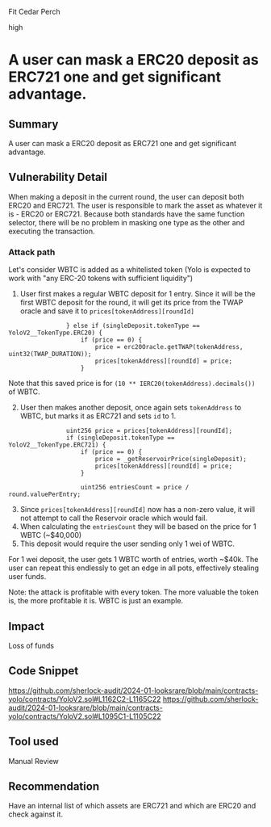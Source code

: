 Fit Cedar Perch

high

# A user can mask a ERC20 deposit as ERC721 one and get significant advantage.

## Summary
A user can mask a ERC20 deposit as ERC721 one and get significant advantage.

## Vulnerability Detail
When making a deposit in the current round, the user can deposit both ERC20 and ERC721. The user is responsible to mark the asset as whatever it is - ERC20 or ERC721.
Because both standards have the same function selector, there will be no problem in masking one type as the other and executing the transaction. 

### Attack path
Let's consider WBTC is added as a whitelisted token (Yolo is expected to work with "any ERC-20 tokens with sufficient liquidity")
1. User first makes a regular WBTC deposit for 1 entry. Since it will be the first WBTC deposit for the round, it will get its price from the TWAP oracle and save it to `prices[tokenAddress][roundId]`
```solidity
                } else if (singleDeposit.tokenType == YoloV2__TokenType.ERC20) {
                    if (price == 0) {
                        price = erc20Oracle.getTWAP(tokenAddress, uint32(TWAP_DURATION));
                        prices[tokenAddress][roundId] = price;
                    }
```
Note that this saved price is for `(10 ** IERC20(tokenAddress).decimals())` of WBTC.

2. User then makes another deposit, once again sets `tokenAddress` to WBTC, but marks it as ERC721 and sets `id` to 1. 

```solidity
                uint256 price = prices[tokenAddress][roundId];
                if (singleDeposit.tokenType == YoloV2__TokenType.ERC721) {
                    if (price == 0) {
                        price = _getReservoirPrice(singleDeposit);
                        prices[tokenAddress][roundId] = price;
                    }

                    uint256 entriesCount = price / round.valuePerEntry;
```

3. Since `prices[tokenAddress][roundId]` now has a non-zero value, it will not attempt to call the Reservoir oracle which would fail.
4. When calculating the `entriesCount` they will be based on the price for 1 WBTC (~$40,000)
5. This deposit would require the user sending only 1 wei of WBTC.

For 1 wei deposit, the user gets 1 WBTC worth of entries, worth ~$40k.
The user can repeat this endlessly to get an edge in all pots, effectively stealing user funds.

Note: the attack is profitable with every token. The more valuable the token is, the more profitable it is. WBTC is just an example. 

## Impact
Loss of funds

## Code Snippet
https://github.com/sherlock-audit/2024-01-looksrare/blob/main/contracts-yolo/contracts/YoloV2.sol#L1162C2-L1165C22
https://github.com/sherlock-audit/2024-01-looksrare/blob/main/contracts-yolo/contracts/YoloV2.sol#L1095C1-L1105C22


## Tool used

Manual Review

## Recommendation
Have an internal list of which assets are ERC721 and which are ERC20 and check against it. 